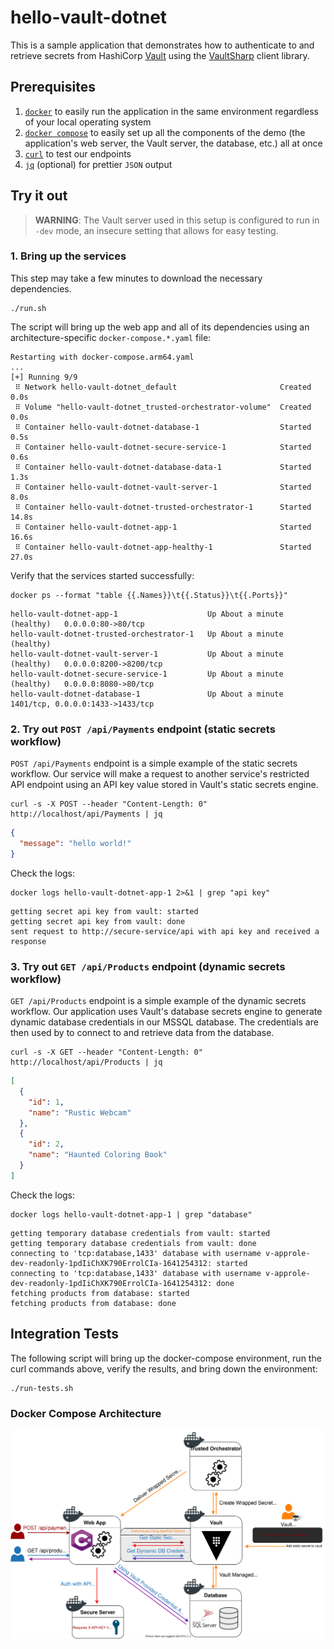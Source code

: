 # hello-vault-dotnet

This is a sample application that demonstrates how to authenticate to and
retrieve secrets from HashiCorp [Vault][vault] using the
[VaultSharp][vaultsharp] client library.

## Prerequisites

1. [`docker`][docker] to easily run the application in the same environment
   regardless of your local operating system
1. [`docker compose`][docker-compose] to easily set up all the components of the
   demo (the application's web server, the Vault server, the database, etc.) all
   at once
1. [`curl`][curl] to test our endpoints
1. [`jq`][jq] (optional) for prettier `JSON` output

## Try it out

> **WARNING**: The Vault server used in this setup is configured to run in
> `-dev` mode, an insecure setting that allows for easy testing.

### 1. Bring up the services

This step may take a few minutes to download the necessary dependencies.

```shell-session
./run.sh
```

The script will bring up the web app and all of its dependencies using an
architecture-specific `docker-compose.*.yaml` file:

```
Restarting with docker-compose.arm64.yaml
...
[+] Running 9/9
 ⠿ Network hello-vault-dotnet_default                       Created       0.0s
 ⠿ Volume "hello-vault-dotnet_trusted-orchestrator-volume"  Created       0.0s
 ⠿ Container hello-vault-dotnet-database-1                  Started       0.5s
 ⠿ Container hello-vault-dotnet-secure-service-1            Started       0.6s
 ⠿ Container hello-vault-dotnet-database-data-1             Started       1.3s
 ⠿ Container hello-vault-dotnet-vault-server-1              Started       8.0s
 ⠿ Container hello-vault-dotnet-trusted-orchestrator-1      Started      14.8s
 ⠿ Container hello-vault-dotnet-app-1                       Started      16.6s
 ⠿ Container hello-vault-dotnet-app-healthy-1               Started      27.0s
```

Verify that the services started successfully:

```shell-session
docker ps --format "table {{.Names}}\t{{.Status}}\t{{.Ports}}"
```

```
hello-vault-dotnet-app-1                    Up About a minute (healthy)   0.0.0.0:80->80/tcp
hello-vault-dotnet-trusted-orchestrator-1   Up About a minute (healthy)
hello-vault-dotnet-vault-server-1           Up About a minute (healthy)   0.0.0.0:8200->8200/tcp
hello-vault-dotnet-secure-service-1         Up About a minute (healthy)   0.0.0.0:8080->80/tcp
hello-vault-dotnet-database-1               Up About a minute             1401/tcp, 0.0.0.0:1433->1433/tcp
```

### 2. Try out `POST /api/Payments` endpoint (static secrets workflow)

`POST /api/Payments` endpoint is a simple example of the static secrets
workflow. Our service will make a request to another service's restricted API
endpoint using an API key value stored in Vault's static secrets engine.

```shell-session
curl -s -X POST --header "Content-Length: 0" http://localhost/api/Payments | jq
```

```json
{
  "message": "hello world!"
}
```

Check the logs:

```shell-session
docker logs hello-vault-dotnet-app-1 2>&1 | grep "api key"
```

```log
getting secret api key from vault: started
getting secret api key from vault: done
sent request to http://secure-service/api with api key and received a response
```

### 3. Try out `GET /api/Products` endpoint (dynamic secrets workflow)

`GET /api/Products` endpoint is a simple example of the dynamic secrets
workflow. Our application uses Vault's database secrets engine to generate
dynamic database credentials in our MSSQL database. The credentials are
then used by to connect to and retrieve data from the database.

```shell-session
curl -s -X GET --header "Content-Length: 0" http://localhost/api/Products | jq
```

```json
[
  {
    "id": 1,
    "name": "Rustic Webcam"
  },
  {
    "id": 2,
    "name": "Haunted Coloring Book"
  }
]
```

Check the logs:

```shell-session
docker logs hello-vault-dotnet-app-1 | grep "database"
```

```log
getting temporary database credentials from vault: started
getting temporary database credentials from vault: done
connecting to 'tcp:database,1433' database with username v-approle-dev-readonly-1pdIiChXK790ErrolCIa-1641254312: started
connecting to 'tcp:database,1433' database with username v-approle-dev-readonly-1pdIiChXK790ErrolCIa-1641254312: done
fetching products from database: started
fetching products from database: done
```

## Integration Tests

The following script will bring up the docker-compose environment, run the
curl commands above, verify the results, and bring down the environment:

```shell-session
./run-tests.sh
```

### Docker Compose Architecture

![architecture overview](images/architecture-overview.svg)

[vault]:           https://www.vaultproject.io/
[vaultsharp]:      https://github.com/rajanadar/VaultSharp
[docker]:          https://docs.docker.com/get-docker/
[docker-compose]:  https://docs.docker.com/compose/install/
[curl]:            https://curl.se/
[jq]:              https://stedolan.github.io/jq/
